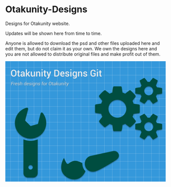 # Otakunity-Designs
Designs for Otakunity website.

Updates will be shown here from time to time.

Anyone is allowed to download the psd and other files uploaded here and edit them, but do not claim it as your own.
We own the designs here and you are not allowed to distribute original files and make profit out of
them.

![](https://github.com/Newb1et/Otakunity-Designs/blob/master/Otakunity%20Git%20Design.png)
